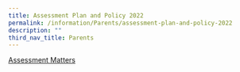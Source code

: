 ```yaml
---
title: Assessment Plan and Policy 2022
permalink: /information/Parents/assessment-plan-and-policy-2022
description: ""
third_nav_title: Parents
---
```

[Assessment Matters](https://moe-bartleysec-staging.netlify.app/our-holistic-curriculum/instructional-programmes/assessment-matters)